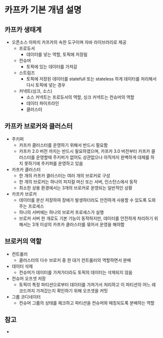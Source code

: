 # 카프카 기본 개념 설명

## 카프카 생태계

- 오픈소스 아파치 카프카의 속한 도구이며 자바 라이브러리로 제공
  - 프로듀서
    - 데이터를 넣는 역할, 토픽에 저장됨
  - 컨슈머
    - 토픽에 있는 데이터를 가져감
  - 스트림즈
    - 토픽에 저장된 데이터를 statefull 또는 stateless 하게 데이터를 처리해서 다시 토픽에 넣는 경우
  - 커넥트(싱크, 소스)
    - 소스 커넥트는 프로듀서의 역할, 싱크 커넥트는 컨슈머의 역할
    - 데이터 파이프라인
    - 클러스터

## 카프카 브로커와 클러스터

- 주키퍼
  - 카프카 클러스터를 운영하기 위해서 반드시 필요함
  - 카프카 2.0 버전 까지는 반드시 필요하였으며, 카프카 3.0 버전부터 카프카 클러스터를 운영할때 주키퍼가 없어도 상관없으나 아직까지 완벽하게 대체를 하지 못하기에 주키퍼를 운영하고 있음
- 카프카 클러스터
  - 한 개의 카프카 클러스터는 여러 개의 브로커로 구성
  - 한 개의 브로커는 하나의 피지컬 머신 또는 서버, 인스턴스에서 동작
  - 최소한 상용 환경에서는 3개의 브로커로 운영되는 일반적인 상황
- 카프카 브로커
  - 데이터를 분산 저장하여 장애가 발생하더라도 안전하게 사용할 수 있도록 도와주는 프로세스
  - 하나의 서버에는 하나의 브로커 프로세스가 실행
  - 브로커 서버 한 개로도 기본 기능이 동작하지만, 데이터를 안전하게 처리하기 위해서는 3개 이상의 카프카 클러스터를 묶어서 운영을 해야함

## 브로커의 역할

- 컨트롤러
  - 클러스터의 다수 브로커 중 한 대가 컨트롤러의 역할하면서 분배
- 데이터 삭제
  - 컨슈머가 데이터를 가져가더라도 토픽의 데이터는 삭제되지 않음
- 컨슈머 오프셋 저장
  - 토픽이 특정 파티션으로부터 데이터를 가져가서 처리하고 이 파티션의 어느 레코드까지 가져갔는지 확인하기 위해 오프셋을 커밋
- 그룹 코디네이터
  - 컨슈머 그룹의 상태를 체크하고 파티션을 컨슈머와 매칭되도록 분배하는 역할

## 참고

- 
